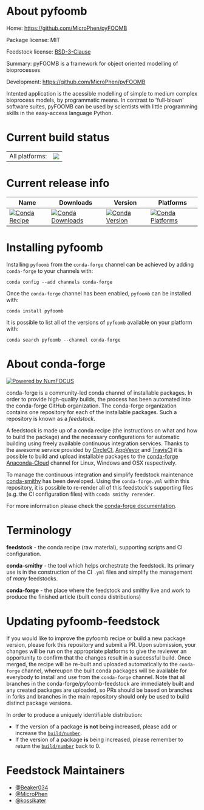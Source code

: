 About pyfoomb
=============

Home: https://github.com/MicroPhen/pyFOOMB

Package license: MIT

Feedstock license: [BSD-3-Clause](https://github.com/conda-forge/pyfoomb-feedstock/blob/master/LICENSE.txt)

Summary: pyFOOMB is a framework for object oriented modelling of bioprocesses

Development: https://github.com/MicroPhen/pyFOOMB

Intented application is the acessible modelling of simple to medium complex
bioprocess models, by programmatic means. In contrast to 'full-blown' software
suites, pyFOOMB can be used by scientists with little programming skills in the
easy-access language Python.


Current build status
====================


<table><tr><td>All platforms:</td>
    <td>
      <a href="https://dev.azure.com/conda-forge/feedstock-builds/_build/latest?definitionId=11631&branchName=master">
        <img src="https://dev.azure.com/conda-forge/feedstock-builds/_apis/build/status/pyfoomb-feedstock?branchName=master">
      </a>
    </td>
  </tr>
</table>

Current release info
====================

| Name | Downloads | Version | Platforms |
| --- | --- | --- | --- |
| [![Conda Recipe](https://img.shields.io/badge/recipe-pyfoomb-green.svg)](https://anaconda.org/conda-forge/pyfoomb) | [![Conda Downloads](https://img.shields.io/conda/dn/conda-forge/pyfoomb.svg)](https://anaconda.org/conda-forge/pyfoomb) | [![Conda Version](https://img.shields.io/conda/vn/conda-forge/pyfoomb.svg)](https://anaconda.org/conda-forge/pyfoomb) | [![Conda Platforms](https://img.shields.io/conda/pn/conda-forge/pyfoomb.svg)](https://anaconda.org/conda-forge/pyfoomb) |

Installing pyfoomb
==================

Installing `pyfoomb` from the `conda-forge` channel can be achieved by adding `conda-forge` to your channels with:

```
conda config --add channels conda-forge
```

Once the `conda-forge` channel has been enabled, `pyfoomb` can be installed with:

```
conda install pyfoomb
```

It is possible to list all of the versions of `pyfoomb` available on your platform with:

```
conda search pyfoomb --channel conda-forge
```


About conda-forge
=================

[![Powered by NumFOCUS](https://img.shields.io/badge/powered%20by-NumFOCUS-orange.svg?style=flat&colorA=E1523D&colorB=007D8A)](http://numfocus.org)

conda-forge is a community-led conda channel of installable packages.
In order to provide high-quality builds, the process has been automated into the
conda-forge GitHub organization. The conda-forge organization contains one repository
for each of the installable packages. Such a repository is known as a *feedstock*.

A feedstock is made up of a conda recipe (the instructions on what and how to build
the package) and the necessary configurations for automatic building using freely
available continuous integration services. Thanks to the awesome service provided by
[CircleCI](https://circleci.com/), [AppVeyor](https://www.appveyor.com/)
and [TravisCI](https://travis-ci.com/) it is possible to build and upload installable
packages to the [conda-forge](https://anaconda.org/conda-forge)
[Anaconda-Cloud](https://anaconda.org/) channel for Linux, Windows and OSX respectively.

To manage the continuous integration and simplify feedstock maintenance
[conda-smithy](https://github.com/conda-forge/conda-smithy) has been developed.
Using the ``conda-forge.yml`` within this repository, it is possible to re-render all of
this feedstock's supporting files (e.g. the CI configuration files) with ``conda smithy rerender``.

For more information please check the [conda-forge documentation](https://conda-forge.org/docs/).

Terminology
===========

**feedstock** - the conda recipe (raw material), supporting scripts and CI configuration.

**conda-smithy** - the tool which helps orchestrate the feedstock.
                   Its primary use is in the construction of the CI ``.yml`` files
                   and simplify the management of *many* feedstocks.

**conda-forge** - the place where the feedstock and smithy live and work to
                  produce the finished article (built conda distributions)


Updating pyfoomb-feedstock
==========================

If you would like to improve the pyfoomb recipe or build a new
package version, please fork this repository and submit a PR. Upon submission,
your changes will be run on the appropriate platforms to give the reviewer an
opportunity to confirm that the changes result in a successful build. Once
merged, the recipe will be re-built and uploaded automatically to the
`conda-forge` channel, whereupon the built conda packages will be available for
everybody to install and use from the `conda-forge` channel.
Note that all branches in the conda-forge/pyfoomb-feedstock are
immediately built and any created packages are uploaded, so PRs should be based
on branches in forks and branches in the main repository should only be used to
build distinct package versions.

In order to produce a uniquely identifiable distribution:
 * If the version of a package **is not** being increased, please add or increase
   the [``build/number``](https://conda.io/docs/user-guide/tasks/build-packages/define-metadata.html#build-number-and-string).
 * If the version of a package **is** being increased, please remember to return
   the [``build/number``](https://conda.io/docs/user-guide/tasks/build-packages/define-metadata.html#build-number-and-string)
   back to 0.

Feedstock Maintainers
=====================

* [@Beaker034](https://github.com/Beaker034/)
* [@MicroPhen](https://github.com/MicroPhen/)
* [@kossikater](https://github.com/kossikater/)

